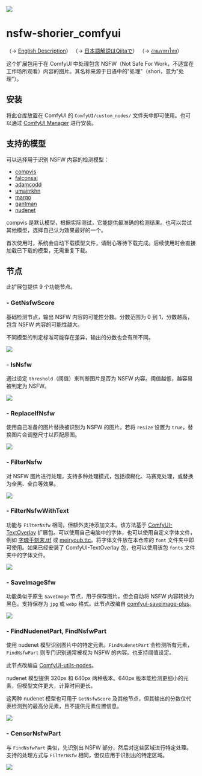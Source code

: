 ![](img/nsfw-chan.jpg)

# nsfw-shorier_comfyui

（→ [English Description](https://github-com.translate.goog/phyblas/nsfw-shorier_comfyui/blob/master/README.md?_x_tr_sl=zh-CN&_x_tr_tl=en&_x_tr_hl=zh-CN&_x_tr_pto=wapp)）
（→ [日本語解説はQiitaで](https://qiita.com/phyblas/items/02b0544c32f32efd8f74)）
（→ [อ่านภาษาไทย](README_ภาษาไทย.md)）

这个扩展包用于在 ComfyUI 中处理包含 NSFW（Not Safe For Work，不适宜在工作场所观看）内容的图片。其名称来源于日语中的"処理"（shori，意为"处理"）。

## 安装

将此仓库放置在 ComfyUI 的 `ComfyUI/custom_nodes/` 文件夹中即可使用。也可以通过 [ComfyUI Manager](https://github.com/ltdrdata/ComfyUI-Manager) 进行安装。

## 支持的模型

可以选择用于识别 NSFW 内容的检测模型：
- [compvis](https://huggingface.co/CompVis/stable-diffusion-safety-checker)
- [falconsai](https://huggingface.co/Falconsai/nsfw_image_detection)
- [adamcodd](https://huggingface.co/AdamCodd/vit-base-nsfw-detector)
- [umairrkhn](https://huggingface.co/umairrkhn/fine-tuned-nsfw-classification)
- [marqo](https://huggingface.co/Marqo/nsfw-image-detection-384)
- [gantman](https://github.com/GantMan/nsfw_model)
- [nudenet](https://github.com/notAI-tech/NudeNet)

compvis 是默认模型，根据实际测试，它能提供最准确的检测结果。也可以尝试其他模型，选择自己认为效果最好的一个。

首次使用时，系统会自动下载模型文件，请耐心等待下载完成。后续使用时会直接加载已下载的模型，无需重复下载。

## 节点

此扩展包提供 9 个功能节点。

### - GetNsfwScore

基础检测节点，输出 NSFW 内容的可能性分数。分数范围为 0 到 1，分数越高，包含 NSFW 内容的可能性越大。

不同模型的判定标准可能存在差异，输出的分数也会有所不同。

![](https://github.com/phyblas/ironna_comfyui_workflow/blob/master/nsfw-shorier/nsfw-shorier_GetNsfwScore.jpg)

### - IsNsfw

通过设定 `threshold`（阈值）来判断图片是否为 NSFW 内容。阈值越低，越容易被判定为 NSFW。

![](https://github.com/phyblas/ironna_comfyui_workflow/blob/master/nsfw-shorier/nsfw-shorier_IsNsfw.jpg)

### - ReplaceIfNsfw

使用自己准备的图片替换被识别为 NSFW 的图片。若将 `resize` 设置为 `true`，替换图片会调整尺寸以匹配原图。

![](https://github.com/phyblas/ironna_comfyui_workflow/blob/master/nsfw-shorier/nsfw-shorier_ReplaceIfNsfw.jpg)

### - FilterNsfw

对 NSFW 图片进行处理，支持多种处理模式，包括模糊化、马赛克处理，或替换为全黑、全白等效果。

![](https://github.com/phyblas/ironna_comfyui_workflow/blob/master/nsfw-shorier/nsfw-shorier_FilterNsfw.jpg)

### - FilterNsfwWithText

功能与 `FilterNsfw` 相同，但额外支持添加文本。该方法基于 [ComfyUI-TextOverlay](https://github.com/munkyfoot/ComfyUI-TextOverlay/tree/main) 扩展包。可以使用自己电脑中的字体，也可以使用自定义字体文件，例如 [字魂手刻宋.ttf](https://izihun.com/shangyongziti/618.html) 或 [meiryoub.ttc](https://github.com/yidas/fonts/blob/master/Meiryo/MEIRYOB.TTC)。将字体文件放在本仓库的 `font` 文件夹中即可使用。如果已经安装了 ComfyUI-TextOverlay 包，也可以使用该包 `fonts` 文件夹中的字体文件。

![](https://github.com/phyblas/ironna_comfyui_workflow/blob/master/nsfw-shorier/nsfw-shorier_FilterNsfwWithText.jpg)

### - SaveImageSfw

功能类似于原生 `SaveImage` 节点，用于保存图片，但会自动将 NSFW 内容转换为黑色。支持保存为 `jpg` 或 `webp` 格式。此节点改编自 [comfyui-saveimage-plus](https://github.com/Goktug/comfyui-saveimage-plus/)。

![](https://github.com/phyblas/ironna_comfyui_workflow/blob/master/nsfw-shorier/nsfw-shorier_SaveImageSfw.jpg)

### - FindNudenetPart, FindNsfwPart

使用 nudenet 模型识别图片中的特定元素。`FindNudenetPart` 会检测所有元素，`FindNsfwPart` 则专门识别通常被视为 NSFW 的内容。也支持阈值设定。

此节点改编自 [ComfyUI-utils-nodes](https://github.com/zhangp365/ComfyUI-utils-nodes)。

nudenet 模型提供 320px 和 640px 两种版本。640px 版本能检测更细小的元素，但模型文件更大，计算时间更长。

这两种 nudenet 模型也可用于 `GetNsfwScore` 及其他节点，但其输出的分数仅代表检测到的最高分元素，且不提供元素位置信息。

![](https://github.com/phyblas/ironna_comfyui_workflow/blob/master/nsfw-shorier/nsfw-shorier_FindNsfwPart.jpg)

### - CensorNsfwPart

与 `FindNsfwPart` 类似，先识别出 NSFW 部分，然后对这些区域进行特定处理。支持的处理方式与 `FilterNsfw` 相同，但仅应用于识别出的特定区域。

![](https://github.com/phyblas/ironna_comfyui_workflow/blob/master/nsfw-shorier/nsfw-shorier_CensorNsfwPart.jpg)